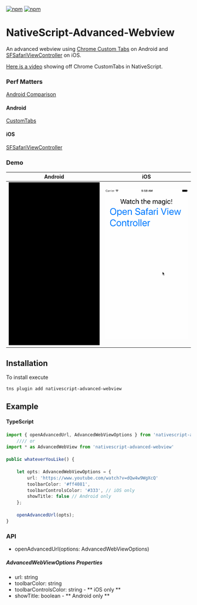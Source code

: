 [![npm](https://img.shields.io/npm/v/nativescript-advanced-webview.svg)](https://www.npmjs.com/package/nativescript-advanced-webview)
[![npm](https://img.shields.io/npm/dt/nativescript-advanced-webview.svg?label=npm%20downloads)](https://www.npmjs.com/package/nativescript-advanced-webview)

# NativeScript-Advanced-Webview
An advanced webview using [Chrome Custom Tabs](https://developer.chrome.com/multidevice/android/customtabs#whatarethey) on Android and [SFSafariViewController](https://developer.apple.com/reference/safariservices/sfsafariviewcontroller?language=objc) on iOS.

[Here is a video](https://youtu.be/LVseK_CZp5g) showing off Chrome CustomTabs in NativeScript.

### Perf Matters
[Android Comparison](https://developer.chrome.com/multidevice/images/customtab/performance.gif)

#### Android
[CustomTabs](https://developer.android.com/reference/android/support/customtabs/package-summary.html)
#### iOS
[SFSafariViewController](https://developer.apple.com/reference/safariservices/sfsafariviewcontroller?language=objc)


### Demo

Android |  iOS
-------- | ---------
![Android Sample](screens/chromeTabs.gif) | ![iOS Sample](screens/safariViewController.gif)


## Installation
To install execute

```
tns plugin add nativescript-advanced-webview
```

## Example

#### TypeScript

```typescript
import { openAdvancedUrl, AdvancedWebViewOptions } from 'nativescript-advanced-webview';
    //// or
import * as AdvancedWebView from 'nativescript-advanced-webview'

public whateverYouLike() {
    
    let opts: AdvancedWebViewOptions = {
        url: 'https://www.youtube.com/watch?v=dQw4w9WgXcQ'
        toolbarColor: '#ff4081',
        toolbarControlsColor: '#333', // iOS only
        showTitle: false // Android only
    };
    
    openAdvancedUrl(opts);
}

```

### API

- openAdvancedUrl(options: AdvancedWebViewOptions)

##### AdvancedWebViewOptions Properties
- url: string
- toolbarColor: string
- toolbarControlsColor: string - ** iOS only **
- showTitle: boolean - ** Android only **
